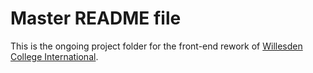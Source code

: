 # Master README file

This is the ongoing project folder for the front-end rework of [Willesden College International](http://willesdencollege.edu.lk).